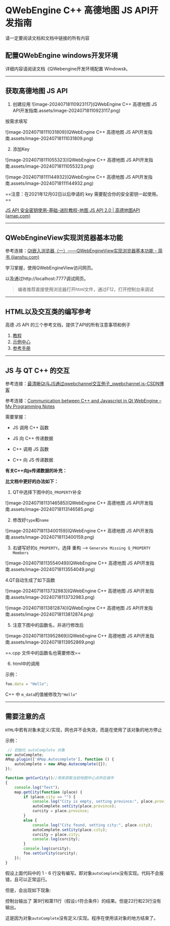 # QWebEngine C++ 高德地图 JS API开发指南

请一定要阅读文档和文档中链接的所有内容

## 配置QWebEngine windows开发环境

详细内容请阅读文档《QWebengine开发环境配置 Windows》。

---

## 获取高德地图 JS API

1. 创建应用
![image-20240718110923117](QWebEngine C++ 高德地图 JS API开发指南.assets/image-20240718110923117.png)

按需求填写

![image-20240718111031809](QWebEngine C++ 高德地图 JS API开发指南.assets/image-20240718111031809.png)

2. 添加Key

![image-20240718111055323](QWebEngine C++ 高德地图 JS API开发指南.assets/image-20240718111055323.png)

![image-20240718111144932](QWebEngine C++ 高德地图 JS API开发指南.assets/image-20240718111144932.png)

==注意：在2021年12月02日以后申请的 key 需要配合你的安全密钥一起使用。==

[JS API 安全密钥使用-基础-进阶教程-地图 JS API 2.0 | 高德地图API (amap.com)](https://lbs.amap.com/api/javascript-api-v2/guide/abc/jscode)

---

## QWebEngineView实现浏览器基本功能

参考连接：[Qt嵌入浏览器（一）——QWebEngineView实现浏览器基本功能 - 简书 (jianshu.com)](https://www.jianshu.com/p/352da0c95f3c)

学习掌握，使用QWebEngineView访问网页。

以及通过http://localhost:7777调试网页。

> 编者推荐直接使用浏览器打开html文件，通过F12，打开控制台来调试

---

## HTML以及交互类的编写参考

高德 JS API 的三个参考文档，提供了API的所有注意事项和例子 

1. [教程](https://lbs.amap.com/api/javascript-api/guide/services/autocomplete)
2. [示例中心](https://lbs.amap.com/api/javascript-api/example/input/get-input-data)
3. [参考手册](https://lbs.amap.com/api/javascript-api/reference/search#m_AMap.Autocomplete)

---

## JS 与 QT C++ 的交互

参考连接：[最清晰Qt与JS通过qwebchannel交互例子_qwebchannel.js-CSDN博客](https://blog.csdn.net/sunnyloves/article/details/88683090)

参考连接：[Communication between C++ and Javascript in Qt WebEngine – My Programming Notes](https://myprogrammingnotes.com/communication-c-javascript-qt-webengine.html)

需要掌握：

- JS 调用 C++ 函数
- JS 向 C++ 传递数据

- C++ 调用 JS 函数
- C++ 向 JS 传递数据

**有关C++向js传递数据的补充：**

**比文档中更好的办法如下：**

1. QT中选择下图中的`Q_PROPERTY`补全

![image-20240718113146585](QWebEngine C++ 高德地图 JS API开发指南.assets/image-20240718113146585.png)

2. 修改好`type`和`name`

![image-20240718113400159](QWebEngine C++ 高德地图 JS API开发指南.assets/image-20240718113400159.png)

3. 右键写好的`Q_PROPERTY`。选择 重构 --> `Generate Missing Q_PROPERTY Members`

![image-20240718113554049](QWebEngine C++ 高德地图 JS API开发指南.assets/image-20240718113554049.png)

4.QT自动生成了如下函数

![image-20240718113732983](QWebEngine C++ 高德地图 JS API开发指南.assets/image-20240718113732983.png)

![image-20240718113812874](QWebEngine C++ 高德地图 JS API开发指南.assets/image-20240718113812874.png)

5. 注意下图中的函数名，并进行修改后

![image-20240718113952869](QWebEngine C++ 高德地图 JS API开发指南.assets/image-20240718113952869.png)

==.cpp 文件中的函数名也需要修改==

6. html中的调用

示例：

```javascript
foo.data = "Hello";
```

C++ 中 `m_data`的值被修改为`"Hello"`

---

## 需要注意的点

`HTML`中若有对象未定义/实现，网也并不会失效，而是在使用了该对象的地方停止

示例：

```javascript
 // 初始化 autoComplete 对象
var autoComplete;
AMap.plugin(['AMap.Autocomplete'], function () {
    autoComplete = new AMap.Autocomplete({});
});

function getCurCity()//用来获取当前地图中心点所在城市
{
    console.log("Test");
    map.getCity(function (place) {
        if (place.city == "") {
            console.log("City is empty, setting province:", place.province);
            autoComplete.setCity(place.province);
            curcity = place.province;
        }
        else {
            console.log("City found, setting city:", place.city);
            autoComplete.setCity(place.city);
            curcity = place.city;
            console.log(curcity);
        }
        console.log(curcity);
        foo.setCurCity(curcity);
    });
}
```

假设上面代码中的 1 - 6 行没有编写。即对象`autoComplete`没有实现。代码不会报错，且可以正常运行。

但是，会出现如下现象:

控制台输出了 第9行和第11行（假设`if`符合条件）的结果。但是22行和23行没有输出。

这是因为对象`autoComplete`没有定义/实现。程序在使用该对象的地方结束了。
